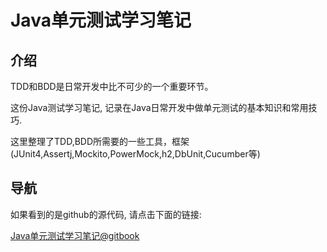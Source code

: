 # Java单元测试学习笔记

## 介绍

TDD和BDD是日常开发中比不可少的一个重要环节。

这份Java测试学习笔记, 记录在Java日常开发中做单元测试的基本知识和常用技巧.

这里整理了TDD,BDD所需要的一些工具，框架(JUnit4,Assertj,Mockito,PowerMock,h2,DbUnit,Cucumber等)

## 导航

如果看到的是github的源代码, 请点击下面的链接:

[Java单元测试学习笔记@gitbook](https://skyao.gitbooks.io/leaning-java-unit-test/)
